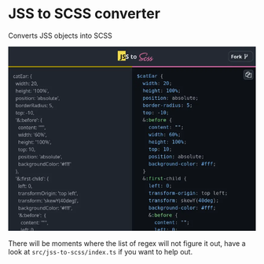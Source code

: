 # JSS to SCSS converter

Converts JSS objects into SCSS

![Screenshot](Screenshot.webp)

There will be moments where the list of regex will not figure it out, have a look at `src/jss-to-scss/index.ts` if you want to help out.
